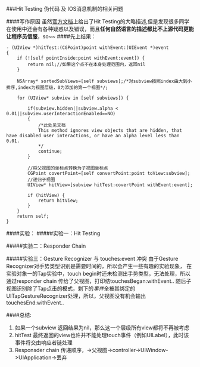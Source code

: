 ###Hit Testing 伪代码 及 IOS消息机制的相关问题

####写作原因
虽然[官方文档](https://developer.apple.com/library/prerelease/content/documentation/EventHandling/Conceptual/EventHandlingiPhoneOS/event_delivery_responder_chain/event_delivery_responder_chain.html#//apple_ref/doc/uid/TP40009541-CH4-SW4)上给出了Hit Testing的大略描述,但是发现很多同学在使用中还会有各种疑惑以及错误，而且**任何自然语言的描述都比不上源代码更能让程序员信服**，so~~
####先上结果：
```
- (UIView *)hitTest:(CGPoint)point withEvent:(UIEvent *)event
{
    if (![self pointInside:point withEvent:event]) {
        return nil;//如果这个点不在本身处理范围内，返回nil
    }

    NSArray* sortedSubViews=[self subviews];/*对subview按照index由大到小排序,index为视图层级，0为添加的第一个视图*/;

    for (UIView* subview in [self subviews]) {

        if(subview.hidden||subview.alpha < 0.01||subview.userInteractionEnabled==NO)
        {
            /*此处见文档
            This method ignores view objects that are hidden, that have disabled user interactions, or have an alpha level less than 0.01.
            */
            continue;
        }

		//将父视图的坐标点转换为子视图坐标点
        CGPoint covertPoint=[self convertPoint:point toView:subview];
		//递归子视图
        UIView* hitView=[subview hitTest:covertPoint withEvent:event];
        
        if (hitView) {
            return hitView;
        }
    }
    return self;
}
```
####实验：
#####实验一：Hit Testing

#####实验二：Responder Chain


#####实验三：Gesture Recognizer 与 touches:event 冲突
由于Gesture Recognizer对手势类型识别是需要时间的，所以会产生一些有趣的实验现象，
在实验对象一的Tap实验中，touch begin时还未检测出手势类型，无法处理，所以通过responder chain 传给了父视图，打印结touchesBegan:withEvent..
随后子视图识别除了Tap点击的模式，剩下的*事件*全被其绑定的UITapGestureRecognizer处理，所以，父视图没有机会输出touchesEnd:withEvent..

####总结:
1. 如果一个subview 返回结果为nil，那么这一个层级所有view都将不再被考虑
2. hitTest 最终返回的view也许并不能处理touch事件（例如UILabel），此时该事件将交由响应者链处理
3. Responsder chain 传递顺序，->父视图->controller->UIWindow->UIApplication->丢弃

